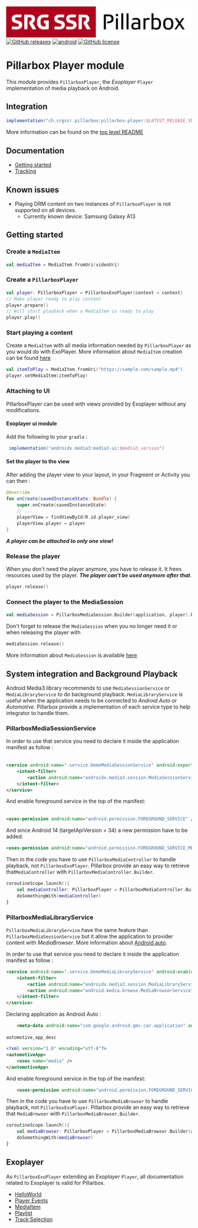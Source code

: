 [![Pillarbox logo](https://github.com/SRGSSR/pillarbox-apple/blob/main/docs/README-images/logo.jpg)](https://github.com/SRGSSR/pillarbox-android)
[![GitHub releases](https://img.shields.io/github/v/release/SRGSSR/pillarbox-android)](https://github.com/SRGSSR/pillarbox-android/releases)
[![android](https://img.shields.io/badge/android-21+-green)](https://github.com/SRGSSR/pillarbox-android)
[![GitHub license](https://img.shields.io/github/license/SRGSSR/pillarbox-android)](https://github.com/SRGSSR/pillarbox-android/blob/main/LICENSE)

# Pillarbox Player module

This module provides `PillarboxPlayer`, the _Exoplayer_ `Player` implementation of media playback on Android.

## Integration

```gradle
implementation("ch.srgssr.pillarbox:pillarbox-player:$LATEST_RELEASE_VERSION")
```

More information can be found on the [top level README](../docs/README.md)

## Documentation
- [Getting started](#getting-started)
- [Tracking](./MediaItemTracking.md)

## Known issues
- Playing DRM content on two instances of `PillarboxPlayer` is not supported on all devices.
  - Currently known device: Samsung Galaxy A13

## Getting started

### Create a `MediaItem`

```kotlin
val mediaItem = MediaItem.fromUri(videoUri)
```

### Create a `PillarboxPlayer`

```kotlin
val player: PillarboxPlayer = PillarboxExoPlayer(context = context)
// Make player ready to play content
player.prepare()
// Will start playback when a MediaItem is ready to play
player.play() 
```

### Start playing a content

Create a `MediaItem` with all media information needed by `PillarboxPlayer` as you would do with ExoPlayer.
More information about `MediaItem` creation can be found [here](https://developer.android.com/media/media3/exoplayer/media-items)

```kotlin
val itemToPlay = MediaItem.fromUri("https://sample.com/sample.mp4")
player.setMediaItem(itemToPlay)
```

### Attaching to UI

PillarboxPlayer can be used with views provided by Exoplayer without any modifications.

#### Exoplayer ui module

Add the following to your `gradle` :

```gradle
 implementation("androidx.media3:media3-ui:$media3_version")
```

#### Set the player to the view

After adding the player view to your layout, in your Fragment or Activity you can then :

```kotlin
@Override
fun onCreate(savedInstanceState: Bundle) {
    super.onCreate(savedInstanceState)
    // ...
    playerView = findViewById(R.id.player_view)
    playerView.player = player
}
```

**_A player can be attached to only one view!_**

### Release the player

When you don't need the player anymore, you have to release it. It frees resources used by the player. **_The player can't be used anymore after
that_**.

```kotlin
player.release()
```

### Connect the player to the MediaSession

```kotlin
val mediaSession = PillarboxMediaSession.Builder(application, player).build()
```

Don't forget to release the `MediaSession` when you no longer need it or when releasing the player with

```kotlin
mediaSession.release()
```

More information about `MediaSession` is available [here](https://developer.android.com/guide/topics/media/media3/getting-started/mediasession)

## System integration and Background Playback

Android Media3 library recommends to use `MediaSessionService` or `MediaLibraryService` to do background playback. `MediaLibraryService` is useful
when the application needs to be connected to _Android Auto_ or _Automotive_. Pillarbox provide a implementation of each service type to help
integrator to handle them.

### PillarboxMediaSessionService

In order to use that service you need to declare it inside the application manifest as follow :

```xml

<service android:name=".service.DemoMediaSessionService" android:exported="true" android:foregroundServiceType="mediaPlayback">
    <intent-filter>
        <action android:name="androidx.media3.session.MediaSessionService" />
    </intent-filter>
</service>
```

And enable foreground service in the top of the manifest:

```xml

<uses-permission android:name="android.permission.FOREGROUND_SERVICE" />
```

And since Android 14 (targetApiVersion = 34) a new permission have to be added:

```xml
<uses-permission android:name="android.permission.FOREGROUND_SERVICE_MEDIA_PLAYBACK"/>
```

Then in the code you have to use `PillarboxMediaController` to handle playback, not `PillarboxExoPlayer`. Pillarbox provide an easy way to retrieve 
that`MediaController` with `PillarboxMediaController.Builder`.

```kotlin
coroutineScope.launch(){
    val mediaController: PillarboxPlayer = PillarboxMediaController.Builder(application,DemoMediaLibraryService::class.java)
    doSomethingWith(mediaController)
}
```

### PillarboxMediaLibraryService

`PillarboxMediaLibraryService` have the same feature than `PillarboxMediaSessionService` but it allow the application to provider content with 
_MediaBrowser_. More information about [Android auto](https://developer.android.com/training/auto/audio/).

In order to use that service you need to declare it inside the application manifest as follow :

```xml
<service android:name=".service.DemoMediaLibraryService" android:enabled="true" android:exported="true" android:foregroundServiceType="mediaPlayback">
    <intent-filter>
        <action android:name="androidx.media3.session.MediaLibraryService" />
        <action android:name="android.media.browse.MediaBrowserService" />
    </intent-filter>
</service>
```

Declaring application as Android Auto :

```xml
    <meta-data android:name="com.google.android.gms.car.application" android:resource="@xml/automotive_app_desc" />
```

`automotive_app_desc`

```xml
<?xml version="1.0" encoding="utf-8"?>
<automotiveApp>
    <uses name="media" />
</automotiveApp>
```

And enable foreground service in the top of the manifest:

```xml
    <uses-permission android:name="android.permission.FOREGROUND_SERVICE" />
```

Then in the code you have to use `PillarboxMediaBrowser` to handle playback, not `PillarboxExoPlayer`. Pillarbox provide an easy way to retrieve that
`MediaBrowser` with `PillarboxMediaBrowser.Builder`.

```kotlin
coroutineScope.launch(){
    val mediaBrowser: PillarboxPlayer = PillarboxMediaBrowser.Builder(application,DemoMediaLibraryService::class.java)
    doSomethingWith(mediaBrowser)
}
```
## Exoplayer

As `PillarboxExoPlayer` extending an _Exoplayer_ `Player`, all documentation related to Exoplayer is valid for Pillarbox.

- [HelloWorld](https://developer.android.com/media/media3/exoplayer/hello-world.html)
- [Player Events](https://developer.android.com/media/media3/exoplayer/listening-to-player-events)
- [MediaItem](https://developer.android.com/media/media3/exoplayer/media-items)
- [Playlist](https://developer.android.com/media/media3/exoplayer/playlists)
- [Track Selection](https://developer.android.com/media/media3/exoplayer/track-selection)
